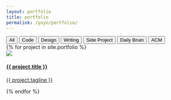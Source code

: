 ```yaml
---
layout: portfolio
title: portfolio
permalink: /yoyo/portfolio/
---
```

<div class="portfolio-buttons button-group filter-button-group">
    <button data-filter="*">All</button>
    <button data-filter=".code">Code</button>
    <button data-filter=".design">Design</button>
    <button data-filter=".writing">Writing</button>
    <button data-filter=".side-project">Side Project</button>
    <button data-filter=".daily-bruin">Daily Bruin</button>
    <button data-filter=".acm">ACM</button>
</div>

<div class="grid">
    {% for project in site.portfolio %}
    <a class="link {{ project.grid-class }} " href="{{ project.permalink }}">
    <div class="element-item">
        <img class="main-image" src="../assets/{{ project.image }}" />
        <h4 class="portfolio-title">{{ project.title }}</h4>
        <p class="portfolio-tagline">{{ project.tagline }} </p>
    </div>
    </a>
    {% endfor %}
</div>